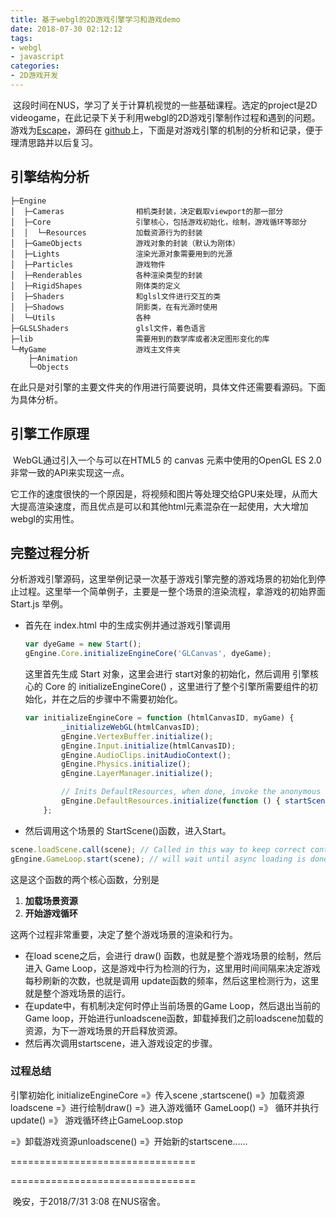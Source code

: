 ```yaml
---
title: 基于webgl的2D游戏引擎学习和游戏demo
date: 2018-07-30 02:12:12
tags:
- webgl
- javascript
categories:
- 2D游戏开发
---
```


​	这段时间在NUS，学习了关于计算机视觉的一些基础课程。选定的project是2D videogame，在此记录下关于利用webgl的2D游戏引擎制作过程和遇到的问题。游戏为[Escape](https://veeupup.github.io/Escape)，源码在 [github](https://github.com/Veeupup/Escape)上，下面是对游戏引擎的机制的分析和记录，便于理清思路并以后复习。

## 引擎结构分析

```
├─Engine				
│  ├─Cameras				相机类封装，决定截取viewport的那一部分
│  ├─Core					引擎核心，包括游戏初始化，绘制，游戏循环等部分
│  │  └─Resources			加载资源行为的封装
│  ├─GameObjects			游戏对象的封装（默认为刚体）
│  ├─Lights					渲染光源对象需要用到的光源	
│  ├─Particles				游戏物件
│  ├─Renderables			各种渲染类型的封装
│  ├─RigidShapes			刚体类的定义
│  ├─Shaders				和glsl文件进行交互的类
│  ├─Shadows				阴影类，在有光源时使用
│  └─Utils					各种
├─GLSLShaders				glsl文件，着色语言
├─lib						需要用到的数学库或者决定图形变化的库
└─MyGame					游戏主文件夹
    ├─Animation
    └─Objects
```

​	在此只是对引擎的主要文件夹的作用进行简要说明，具体文件还需要看源码。下面为具体分析。

<!-- more --> 

## 引擎工作原理

​	WebGL通过引入一个与可以在HTML5 的 canvas 元素中使用的OpenGL ES 2.0非常一致的API来实现这一点。 

​	它工作的速度很快的一个原因是，将视频和图片等处理交给GPU来处理，从而大大提高渲染速度，而且优点是可以和其他html元素混杂在一起使用，大大增加webgl的实用性。

## 完整过程分析

​	分析游戏引擎源码，这里举例记录一次基于游戏引擎完整的游戏场景的初始化到停止过程。这里举一个简单例子，主要是一整个场景的渲染流程，拿游戏的初始界面 Start.js 举例。

* 首先在 index.html 中的生成实例并通过游戏引擎调用

  ```javascript
  var dyeGame = new Start();
  gEngine.Core.initializeEngineCore('GLCanvas', dyeGame);
  ```

  这里首先生成 Start 对象，这里会进行 start对象的初始化，然后调用 引擎核心的 Core 的 initializeEngineCore() ，这里进行了整个引擎所需要组件的初始化，并在之后的步骤中不需要初始化。

  ```javascript
  var initializeEngineCore = function (htmlCanvasID, myGame) {
          _initializeWebGL(htmlCanvasID);
          gEngine.VertexBuffer.initialize();
          gEngine.Input.initialize(htmlCanvasID);
          gEngine.AudioClips.initAudioContext();
          gEngine.Physics.initialize();
          gEngine.LayerManager.initialize();
  
          // Inits DefaultResources, when done, invoke the anonymous function to call startScene(myGame).
          gEngine.DefaultResources.initialize(function () { startScene(myGame); });
      };
  ```

* 然后调用这个场景的 StartScene()函数，进入Start。

```javascript
scene.loadScene.call(scene); // Called in this way to keep correct context
gEngine.GameLoop.start(scene); // will wait until async loading is done and call scene.initialize()
```

这是这个函数的两个核心函数，分别是

1. **加载场景资源**
2. **开始游戏循环**

这两个过程非常重要，决定了整个游戏场景的渲染和行为。

* 在load scene之后，会进行 draw() 函数，也就是整个游戏场景的绘制，然后进入 Game Loop，这是游戏中行为检测的行为，这里用时间间隔来决定游戏每秒刷新的次数，也就是调用 update函数的频率，然后这里检测行为，这里就是整个游戏场景的运行。
* 在update中，有机制决定何时停止当前场景的Game Loop，然后退出当前的 Game loop，开始进行unloadscene函数，卸载掉我们之前loadscene加载的资源，为下一游戏场景的开启释放资源。
* 然后再次调用startscene，进入游戏设定的步骤。

### 过程总结

引擎初始化 initializeEngineCore =》传入scene ,startscene() =》加载资源 loadscene =》进行绘制draw() =》进入游戏循环 GameLoop() =》 循环并执行update() =》 游戏循环终止GameLoop.stop

=》卸载游戏资源unloadscene() =》开始新的startscene……



================================

================================

​	晚安，于2018/7/31  3:08 在NUS宿舍。